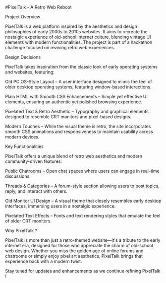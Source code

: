 #PixelTalk - A Retro Web Reboot

Project Overview

PixelTalk is a web platform inspired by the aesthetics and design philosophies of early 2000s to 2010s websites. It aims to recreate the nostalgic experience of old-school internet culture, blending vintage UI elements with modern functionalities. The project is part of a hackathon challenge focused on reviving retro web experiences.

Design Decisions

PixelTalk takes inspiration from the classic look of early operating systems and websites, featuring:

Old PC OS-Style Layout – A user interface designed to mimic the feel of older desktop operating systems, featuring window-based interactions.

Plain HTML with Smooth CSS Enhancements – Simple yet effective UI elements, ensuring an authentic yet polished browsing experience.

Pixelated Text & Retro Aesthetic – Typography and graphical elements designed to resemble CRT monitors and pixel-based designs.

Modern Touches – While the visual theme is retro, the site incorporates smooth CSS animations and responsiveness to maintain usability across modern devices.

Key Functionalities

PixelTalk offers a unique blend of retro web aesthetics and modern community-driven features:

Public Chatrooms – Open chat spaces where users can engage in real-time discussions.

Threads & Categories – A forum-style section allowing users to post topics, reply, and interact with others.

Old Monitor UI Design – A visual theme that closely resembles early desktop interfaces, immersing users in a nostalgic experience.

Pixelated Text Effects – Fonts and text rendering styles that emulate the feel of older CRT monitors.

Why PixelTalk ?

PixelTalk is more than just a retro-themed website—it's a tribute to the early internet era, designed for those who appreciate the charm of old-school web design. Whether you miss the golden age of online forums and chatrooms or simply enjoy pixel art aesthetics, PixelTalk brings that experience back with a modern twist.

Stay tuned for updates and enhancements as we continue refining PixelTalk !

